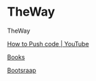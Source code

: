 # TheWay

TheWay

[How to Push code | YouTube](https://www.youtube.com/watch?v=jT9QEUOX00w)

[Books](https://www.drbo.org/)

[Bootsraap](https://getbootstrap.com/)
